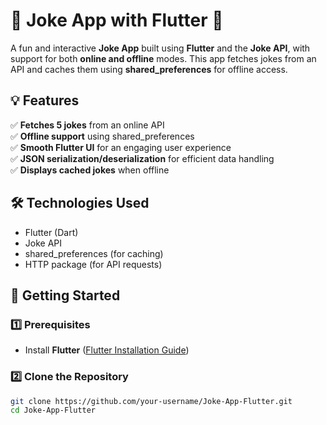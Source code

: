 # 🚀 Joke App with Flutter 🎉  

A fun and interactive **Joke App** built using **Flutter** and the **Joke API**, with support for both **online and offline** modes. This app fetches jokes from an API and caches them using **shared_preferences** for offline access.  

## 💡 Features  
✅ **Fetches 5 jokes** from an online API  
✅ **Offline support** using shared_preferences  
✅ **Smooth Flutter UI** for an engaging user experience  
✅ **JSON serialization/deserialization** for efficient data handling  
✅ **Displays cached jokes** when offline  

## 🛠️ Technologies Used  
- Flutter (Dart)  
- Joke API  
- shared_preferences (for caching)  
- HTTP package (for API requests)  

## 🚀 Getting Started  

### 1️⃣ Prerequisites  
- Install **Flutter** ([Flutter Installation Guide](https://flutter.dev/docs/get-started/install))  

### 2️⃣ Clone the Repository  
```sh
git clone https://github.com/your-username/Joke-App-Flutter.git
cd Joke-App-Flutter
